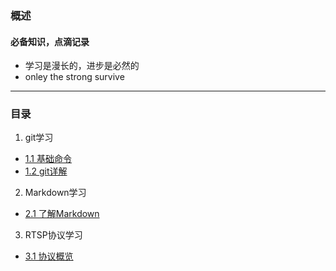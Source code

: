 ### 概述
  #### 必备知识，点滴记录
- 学习是漫长的，进步是必然的
- onley the strong survive
---
### 目录

1. git学习

- [1.1 基础命令](./01_git学习/01_基础命令.md)
- [1.2 git详解](./01_git学习/02_git详解.md)

2. Markdown学习
- [2.1 了解Markdown](./02_markdown学习/01_了解markdown.md)  

3. RTSP协议学习

- [3.1 协议概览](./03_协议学习/01_协议概览.md)

